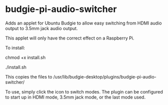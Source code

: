 # budgie-pi-audio-switcher

Adds an applet for Ubuntu Budgie to allow easy switching from HDMI audio output to 3.5mm jack audio output.

This applet will only have the correct effect on a Raspberry Pi.

To install:

   chmod +x install.sh

   ./install.sh
   
   
This copies the files to /usr/lib/budgie-desktop/plugins/budgie-pi-audio-switcher/

To use, simply click the icon to switch modes.
The plugin can be configured to start up in HDMI mode, 3.5mm jack mode, or the last mode used.
